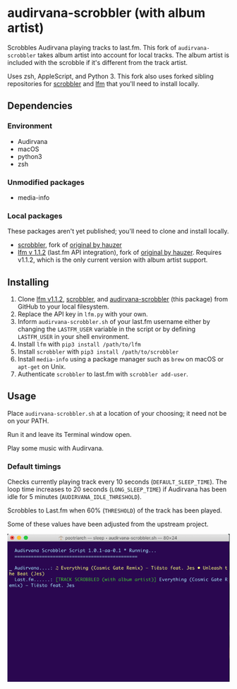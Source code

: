 # audirvana-scrobbler (with album artist)

Scrobbles Audirvana playing tracks to last.fm.
This fork of `audirvana-scrobbler` takes album artist into account for local tracks.
The album artist is included with the scrobble if it's different from the track artist.

Uses zsh, AppleScript, and Python 3. This fork also uses
forked sibling repositories for [scrobbler](https://github.com/pootriarch/scrobbler/)
and [lfm](https://github.com/pootriarch/lfm/tree/1.1.2-album-artist)
that you'll need to install locally.

## Dependencies

### Environment
* Audirvana
* macOS
* python3
* zsh

### Unmodified packages
* media-info

### Local packages
These packages aren't yet published; you'll need to clone and install locally.

* [scrobbler](https://github.com/pootriarch/scrobbler), fork of [original by hauzer](https://github.com/hauzer/scrobbler)
* [lfm v 1.1.2](https://github.com/pootriarch/lfm/tree/1.1.2-album-artist) (last.fm API integration), fork of [original by hauzer](https://github.com/hauzer/lfm). Requires v1.1.2, which is the only current version with album artist support.

## Installing

1. Clone [lfm v1.1.2](https://github.com/pootriarch/lfm/tree/1.1.2-album-artist), [scrobbler](https://github.com/pootriarch/scrobbler/),
and [audirvana-scrobbler](https://github.com/pootriarch/audirvana-scrobbler/) (this package)
from GitHub to your local filesystem.
1. Replace the API key in `lfm.py` with your own.
2. Inform `audirvana-scrobbler.sh` of your last.fm username either by changing the `LASTFM_USER` variable
in the script or by defining `LASTFM_USER` in your shell environment.
1. Install `lfm` with `pip3 install /path/to/lfm`
1. Install `scrobbler` with `pip3 install /path/to/scrobbler`
4. Install `media-info` using a package manager such as `brew` on macOS or `apt-get` on Unix.
2. Authenticate `scrobbler` to last.fm with `scrobbler add-user`.

## Usage

Place `audirvana-scrobbler.sh` at a location of your choosing; it need not be on your PATH.

Run it and leave its Terminal window open.

Play some music with Audirvana.

### Default timings

Checks currently playing track every 10 seconds (`DEFAULT_SLEEP_TIME`).
The loop time increases to 20 seconds (`LONG_SLEEP_TIME`) if Audirvana has been idle for 5 minutes (`AUDIRVANA_IDLE_THRESHOLD`).

Scrobbles to Last.fm when 60% (`THRESHOLD`) of the track has been played.

Some of these values have been adjusted from the upstream project.

![Screenshot](screenshot.png)
